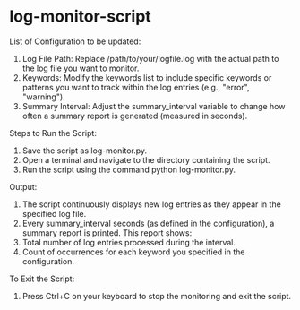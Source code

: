 # log-monitor-script

List of Configuration to be updated:
  1. Log File Path: Replace /path/to/your/logfile.log with the actual path to the log file you want to monitor.
  2. Keywords: Modify the keywords list to include specific keywords or patterns you want to track within the log entries (e.g., "error", "warning").
  3. Summary Interval: Adjust the summary_interval variable to change how often a summary report is generated (measured in seconds).

Steps to Run the Script:
  1. Save the script as log-monitor.py.
  2. Open a terminal and navigate to the directory containing the script.
  3. Run the script using the command python log-monitor.py.

Output:
  1. The script continuously displays new log entries as they appear in the specified log file.
  2. Every summary_interval seconds (as defined in the configuration), a summary report is printed. This report shows:
  3. Total number of log entries processed during the interval.
  4. Count of occurrences for each keyword you specified in the configuration.

To Exit the Script:
  1. Press Ctrl+C on your keyboard to stop the monitoring and exit the script.
